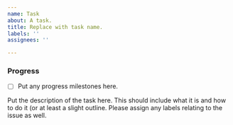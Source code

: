 ```yaml
---
name: Task
about: A task.
title: Replace with task name.
labels: ''
assignees: ''

---
```


### Progress
- [ ] Put any progress milestones here.

Put the description of the task here. This should include what it is and how to do it (or at least a slight outline. Please assign any labels relating to the issue as well.
